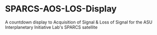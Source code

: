 # SPARCS-AOS-LOS-Display
A countdown display to Acquisition of Signal &amp; Loss of Signal for the ASU Interplanetary Initiative Lab's SPARCS satellite
